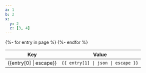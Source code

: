```yaml
---
a: 1
b: 2
x:
  y: 2
  z: [3, 4]
---
```


<table><thead><tr><th>Key</th><th>Value</th></tr></thead><tbody>
{%- for entry in page %}
<tr><td>{{entry[0] | escape}}</td><td><code>{{ entry[1] | json | escape }}</code></td></tr>
{%- endfor %}
</tbody></table>